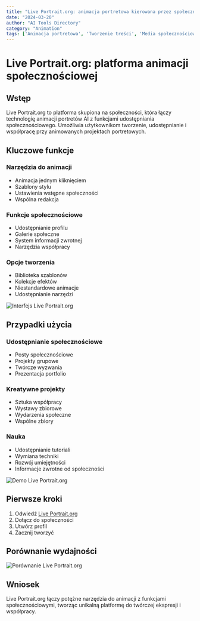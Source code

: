 ```yaml
---
title: "Live Portrait.org: animacja portretowa kierowana przez społeczność"
date: "2024-03-20"
author: "AI Tools Directory"
category: "Animation"
tags: ['Animacja portretowa', 'Tworzenie treści', 'Media społecznościowe', 'Wideo AI']
---
```

# Live Portrait.org: platforma animacji społecznościowej

## Wstęp

Live Portrait.org to platforma skupiona na społeczności, która łączy technologię animacji portretów AI z funkcjami udostępniania społecznościowego. Umożliwia użytkownikom tworzenie, udostępnianie i współpracę przy animowanych projektach portretowych.

## Kluczowe funkcje

### Narzędzia do animacji
- Animacja jednym kliknięciem
- Szablony stylu
- Ustawienia wstępne społeczności
- Wspólna redakcja

### Funkcje społecznościowe
- Udostępnianie profilu
- Galerie społeczne
- System informacji zwrotnej
- Narzędzia współpracy

### Opcje tworzenia
- Biblioteka szablonów
- Kolekcje efektów
- Niestandardowe animacje
- Udostępnianie narzędzi

![Interfejs Live Portrait.org](/imgs/live-portrait-org/interface.jpg)

## Przypadki użycia

### Udostępnianie społecznościowe
- Posty społecznościowe
- Projekty grupowe
- Twórcze wyzwania
- Prezentacja portfolio

### Kreatywne projekty
- Sztuka współpracy
- Wystawy zbiorowe
- Wydarzenia społeczne
- Wspólne zbiory

### Nauka
- Udostępnianie tutoriali
- Wymiana techniki
- Rozwój umiejętności
- Informacje zwrotne od społeczności

![Demo Live Portrait.org](/imgs/live-portrait-org/demo.jpg)

## Pierwsze kroki

1. Odwiedź [Live Portrait.org](https://live-portrait.org)
2. Dołącz do społeczności
3. Utwórz profil
4. Zacznij tworzyć

## Porównanie wydajności

![Porównanie Live Portrait.org](/imgs/live-portrait-org/comparison.jpg)

## Wniosek

Live Portrait.org łączy potężne narzędzia do animacji z funkcjami społecznościowymi, tworząc unikalną platformę do twórczej ekspresji i współpracy.